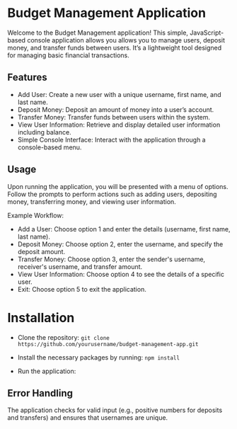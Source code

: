 # Budget Management Application
Welcome to the Budget Management application! This simple, JavaScript-based console application allows you allows you to manage users, deposit money, and transfer funds between users. It’s a lightweight tool designed for managing basic financial transactions.

## Features

* Add User: Create a new user with a unique username, first name, and last name.
* Deposit Money: Deposit an amount of money into a user’s account.
* Transfer Money: Transfer funds between users within the system.
* View User Information: Retrieve and display detailed user information including balance.
* Simple Console Interface: Interact with the application through a console-based menu.

## Usage
Upon running the application, you will be presented with a menu of options. Follow the prompts to perform actions such as adding users, depositing money, transferring money, and viewing user information.

Example Workflow:
* Add a User: Choose option 1 and enter the details (username, first name, last name).
* Deposit Money: Choose option 2, enter the username, and specify the deposit amount.
* Transfer Money: Choose option 3, enter the sender's username, receiver's username, and transfer amount.
* View User Information: Choose option 4 to see the details of a specific user.
* Exit: Choose option 5 to exit the application.

# Installation

* Clone the repository:
``` git clone https://github.com/yourusername/budget-management-app.git ```

* Install the necessary packages by running:
```npm install```

* Run the application:

## Error Handling
The application checks for valid input (e.g., positive numbers for deposits and transfers) and ensures that usernames are unique.
